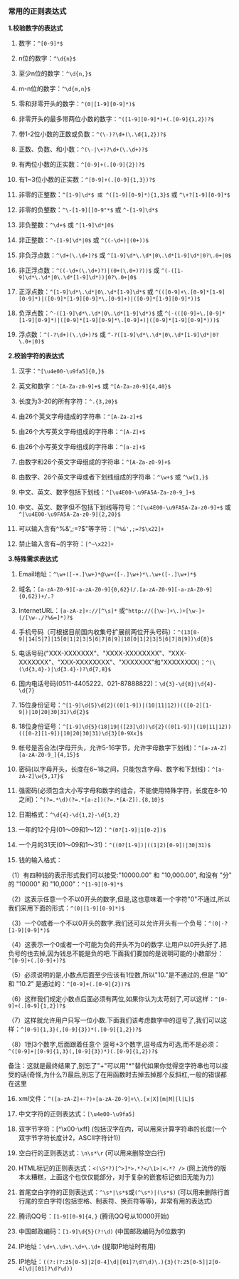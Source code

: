 ### 常用的正则表达式

**1.校验数字的表达式**

1. 数字：`^[0-9]*$`
2. n位的数字：`^\d{n}$`

3. 至少n位的数字：`^\d{n,}$`

4. m-n位的数字：`^\d{m,n}$`

5. 零和非零开头的数字：`^(0|[1-9][0-9]*)$`

6. 非零开头的最多带两位小数的数字：`^([1-9][0-9]*)+(.[0-9]{1,2})?$`

7. 带1-2位小数的正数或负数：`^(\-)?\d+(\.\d{1,2})?$`

8. 正数、负数、和小数：`^(\-|\+)?\d+(\.\d+)?$`

9. 有两位小数的正实数：`^[0-9]+(.[0-9]{2})?$`

10. 有1~3位小数的正实数：`^[0-9]+(.[0-9]{1,3})?$`

11. 非零的正整数：`^[1-9]\d*$ 或 ^([1-9][0-9]*){1,3}$` 或 `^\+?[1-9][0-9]*$`

12. 非零的负整数：`^\-[1-9][]0-9"*$` 或 `^-[1-9]\d*$`

13. 非负整数：`^\d+$` 或 `^[1-9]\d*|0$`

14. 非正整数：`^-[1-9]\d*|0$` 或 `^((-\d+)|(0+))$`

15. 非负浮点数：`^\d+(\.\d+)?$` 或 `^[1-9]\d*\.\d*|0\.\d*[1-9]\d*|0?\.0+|0$`

16. 非正浮点数：`^((-\d+(\.\d+)?)|(0+(\.0+)?))$` 或 `^(-([1-9]\d*\.\d*|0\.\d*[1-9]\d*))|0?\.0+|0$`

17. 正浮点数：`^[1-9]\d*\.\d*|0\.\d*[1-9]\d*$` 或 `^(([0-9]+\.[0-9]*[1-9][0-9]*)|([0-9]*[1-9][0-9]*\.[0-9]+)|([0-9]*[1-9][0-9]*))$`

18. 负浮点数：`^-([1-9]\d*\.\d*|0\.\d*[1-9]\d*)$` 或 `^(-(([0-9]+\.[0-9]*[1-9][0-9]*)|([0-9]*[1-9][0-9]*\.[0-9]+)|([0-9]*[1-9][0-9]*)))$`

19.  浮点数：`^(-?\d+)(\.\d+)?$` 或 `^-?([1-9]\d*\.\d*|0\.\d*[1-9]\d*|0?\.0+|0)$`

 

**2.校验字符的表达式**

1. 汉字：`^[\u4e00-\u9fa5]{0,}$`

2. 英文和数字：`^[A-Za-z0-9]+$` 或 `^[A-Za-z0-9]{4,40}$`

3. 长度为3-20的所有字符：`^.{3,20}$`

4. 由26个英文字母组成的字符串：`^[A-Za-z]+$`

5. 由26个大写英文字母组成的字符串：`^[A-Z]+$`

6. 由26个小写英文字母组成的字符串：`^[a-z]+$`

7. 由数字和26个英文字母组成的字符串：`^[A-Za-z0-9]+$`

8. 由数字、26个英文字母或者下划线组成的字符串：`^\w+$` 或 `^\w{1,}$`

9. 中文、英文、数字包括下划线：`^[\u4E00-\u9FA5A-Za-z0-9_]+$`

10. 中文、英文、数字但不包括下划线等符号：`^[\u4E00-\u9FA5A-Za-z0-9]+$` 或 `^[\u4E00-\u9FA5A-Za-z0-9]{2,20}$`

11. 可以输入含有\^%&',;=?\$\"等字符：`[^%&',;=?$\x22]+`

12. 禁止输入含有\~的字符：`[^~\x22]+`

 

**3.特殊需求表达式**

1. Email地址：`^\w+([-+.]\w+)*@\w+([-.]\w+)*\.\w+([-.]\w+)*$`

2. 域名：`[a-zA-Z0-9][-a-zA-Z0-9]{0,62}(/.[a-zA-Z0-9][-a-zA-Z0-9]{0,62})+/.?`

3. InternetURL：`[a-zA-z]+://[^\s]*` 或`^http://([\w-]+\.)+[\w-]+(/[\w-./?%&=]*)?$`

4. 手机号码（可根据目前国内收集号扩展前两位开头号码）：`^(13[0-9]|14[5|7]|15[0|1|2|3|5|6|7|8|9]|18[0|1|2|3|5|6|7|8|9])\d{8}$`

5. 电话号码("XXX-XXXXXXX"、"XXXX-XXXXXXXX"、"XXX-XXXXXXX"、"XXX-XXXXXXXX"、"XXXXXXX"和"XXXXXXXX)：`^(\(\d{3,4}-)|\d{3.4}-)?\d{7,8}$`

6. 国内电话号码(0511-4405222、021-87888822)：`\d{3}-\d{8}|\d{4}-\d{7}`

7. 15位身份证号：`^[1-9]\d{5}\d{2}((0[1-9])|(10|11|12))(([0-2][1-9])|10|20|30|31)\d{2}$`

8. 18位身份证号：`^[1-9]\d{5}(18|19|([23]\d))\d{2}((0[1-9])|(10|11|12))(([0-2][1-9])|10|20|30|31)\d{3}[0-9Xx]$`

9. 帐号是否合法(字母开头，允许5-16字节，允许字母数字下划线)：`^[a-zA-Z][a-zA-Z0-9_]{4,15}$`

10. 密码(以字母开头，长度在6~18之间，只能包含字母、数字和下划线)：`^[a-zA-Z]\w{5,17}$`

11. 强密码(必须包含大小写字母和数字的组合，不能使用特殊字符，长度在8-10之间)：`^(?=.*\d)(?=.*[a-z])(?=.*[A-Z]).{8,10}$`

12. 日期格式：`^\d{4}-\d{1,2}-\d{1,2} `

13. 一年的12个月(01～09和1～12)：`^(0?[1-9]|1[0-2])$`

14. 一个月的31天(01～09和1～31)：`^((0?[1-9])|((1|2)[0-9])|30|31)$`

15. 钱的输入格式：

（1）有四种钱的表示形式我们可以接受:"10000.00" 和 "10,000.00", 和没有 "分" 的 "10000" 和 "10,000"：`^[1-9][0-9]*$`

（2）这表示任意一个不以0开头的数字,但是,这也意味着一个字符"0"不通过,所以我们采用下面的形式：`^(0|[1-9][0-9]*)$`

（3）一个0或者一个不以0开头的数字.我们还可以允许开头有一个负号：`^(0|-?[1-9][0-9]*)$`

（4）这表示一个0或者一个可能为负的开头不为0的数字.让用户以0开头好了.把负号的也去掉,因为钱总不能是负的吧.下面我们要加的是说明可能的小数部分：`^[0-9]+(.[0-9]+)?$`

（5）必须说明的是,小数点后面至少应该有1位数,所以"10."是不通过的,但是 "10" 和 "10.2" 是通过的：`^[0-9]+(.[0-9]{2})?$`

（6）这样我们规定小数点后面必须有两位,如果你认为太苛刻了,可以这样：`^[0-9]+(.[0-9]{1,2})?$`

（7）这样就允许用户只写一位小数.下面我们该考虑数字中的逗号了,我们可以这样：`^[0-9]{1,3}(,[0-9]{3})*(.[0-9]{1,2})?$`

（8）1到3个数字,后面跟着任意个 逗号+3个数字,逗号成为可选,而不是必须：`^([0-9]+|[0-9]{1,3}(,[0-9]{3})*)(.[0-9]{1,2})?$`

备注：这就是最终结果了,别忘了"+"可以用"*"替代如果你觉得空字符串也可以接受的话(奇怪,为什么?)最后,别忘了在用函数时去掉去掉那个反斜杠,一般的错误都在这里

16. xml文件：`^([a-zA-Z]+-?)+[a-zA-Z0-9]+\\.[x|X][m|M][l|L]$`

17. 中文字符的正则表达式：`[\u4e00-\u9fa5]`

18. 双字节字符：\[^\x00-\xff] (包括汉字在内，可以用来计算字符串的长度(一个双字节字符长度计2，ASCII字符计1)) 

19. 空白行的正则表达式：`\n\s*\r` (可以用来删除空白行) 

20. HTML标记的正则表达式：`<(\S*?)[^>]*>.*?</\1>|<.*? />` (网上流传的版本太糟糕，上面这个也仅仅能部分，对于复杂的嵌套标记依旧无能为力) 

21. 首尾空白字符的正则表达式：`^\s*|\s*$`或`(^\s*)|(\s*$)` (可以用来删除行首行尾的空白字符(包括空格、制表符、换页符等等)，非常有用的表达式) 

22. 腾讯QQ号：`[1-9][0-9]{4,}` (腾讯QQ号从10000开始) 

23. 中国邮政编码：`[1-9]\d{5}(?!\d)` (中国邮政编码为6位数字) 

24. IP地址：`\d+\.\d+\.\d+\.\d+` (提取IP地址时有用) 

25. IP地址：`((?:(?:25[0-5]|2[0-4]\d|[01]?\d?\d)\.){3}(?:25[0-5]|2[0-4]\d|[01]?\d?\d))`